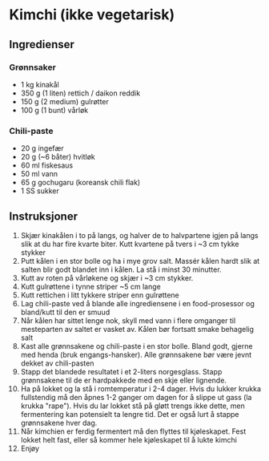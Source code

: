 # Kimchi (ikke vegetarisk)

## Ingredienser
### Grønnsaker
* 1 kg kinakål
* 350 g (1 liten) rettich / daikon reddik
* 150 g (2 medium) gulrøtter
* 100 g (1 bunt) vårløk

### Chili-paste
* 20 g ingefær
* 20 g (~6 båter) hvitløk
* 60 ml fiskesaus
* 50 ml vann
* 65 g gochugaru (koreansk chili flak)
* 1 SS sukker

## Instruksjoner
1. Skjær kinakålen i to på langs, og halver de to halvpartene igjen på langs slik at du har fire kvarte biter. Kutt kvartene på tvers i ~3 cm tykke stykker
2. Putt kålen i en stor bolle og ha i mye grov salt. Massér kålen hardt slik at salten blir godt blandet inn i kålen. La stå i minst 30 minutter.
3. Kutt av roten på vårløkene og skjær i ~3 cm stykker.
4. Kutt gulrøttene i tynne striper ~5 cm lange
5. Kutt rettichen i litt tykkere striper enn gulrøttene
6. Lag chili-paste ved å blande alle ingrediensene i en food-prosessor og bland/kutt til den er smuud
7. Når kålen har sittet lenge nok, skyll med vann i flere omganger til mesteparten av saltet er vasket av. Kålen bør fortsatt smake behagelig salt
8. Kast alle grønnsakene og chili-paste i en stor bolle. Bland godt, gjerne med henda (bruk engangs-hansker). Alle grønnsakene bør være jevnt dekket av chili-pasten
9. Stapp det blandede resultatet i et 2-liters norgesglass. Stapp grønnsakene til de er hardpakkede med en skje eller lignende.
10. Ha på lokket og la stå i romtemperatur i 2-4 dager. Hvis du lukker krukka fullstendig må den åpnes 1-2 ganger om dagen for å slippe ut gass (la krukka "rape"). Hvis du lar lokket stå på gløtt trengs ikke dette, men fermentering kan potensielt ta lengre tid. Det er også lurt å stappe grønnsakene hver dag.
11. Når kimchien er ferdig fermentert må den flyttes til kjøleskapet. Fest lokket helt fast, eller så kommer hele kjøleskapet til å lukte kimchi 
12. Enjøy
